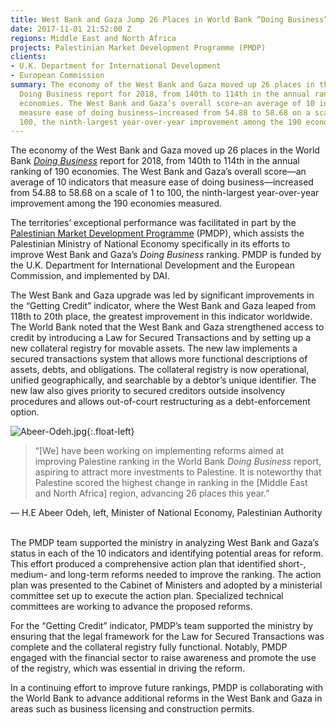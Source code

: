 ```yaml
---
title: West Bank and Gaza Jump 26 Places in World Bank “Doing Business” 2018 Rankings
date: 2017-11-01 21:52:00 Z
regions: Middle East and North Africa
projects: Palestinian Market Development Programme (PMDP)
clients:
- U.K. Department for International Development
- European Commission
summary: The economy of the West Bank and Gaza moved up 26 places in the World Bank
  Doing Business report for 2018, from 140th to 114th in the annual ranking of 190
  economies. The West Bank and Gaza’s overall score—an average of 10 indicators that
  measure ease of doing business—increased from 54.88 to 58.68 on a scale of 1 to
  100, the ninth-largest year-over-year improvement among the 190 economies measured.
---
```


The economy of the West Bank and Gaza moved up 26 places in the World Bank [*Doing Business*](http://www.doingbusiness.org/~/media/WBG/DoingBusiness/Documents/Annual-Reports/English/DB2018-Full-Report.pdf) report for 2018, from 140th to 114th in the annual ranking of 190 economies. The West Bank and Gaza’s overall score—an average of 10 indicators that measure ease of doing business—increased from 54.88 to 58.68 on a scale of 1 to 100, the ninth-largest year-over-year improvement among the 190 economies measured. 

The territories’ exceptional performance was facilitated in part by the [Palestinian Market Development Programme](https://www.dai.com/our-work/projects/palestinian-market-development-programme-pmdp) (PMDP), which assists the Palestinian Ministry of National Economy specifically in its efforts to improve West Bank and Gaza’s *Doing Business* ranking. PMDP is funded by the U.K. Department for International Development and the European Commission, and implemented by DAI.

<script id="infogram_0__/YaCHje3bJXzflgNQoWQC" title="West Bank and Gaza Doing Business Indicators" src="https://e.infogram.com/js/dist/embed.js?l7z" type="text/javascript"></script>

The West Bank and Gaza upgrade was led by significant improvements in the “Getting Credit” indicator, where the West Bank and Gaza leaped from 118th to 20th place, the greatest improvement in this indicator worldwide. The World Bank noted that the West Bank and Gaza strengthened access to credit by introducing a Law for Secured Transactions and by setting up a new collateral registry for movable assets. The new law implements a secured transactions system that allows more functional descriptions of assets, debts, and obligations. The collateral registry is now operational, unified geographically, and searchable by a debtor’s unique identifier. The new law also gives priority to secured creditors outside insolvency procedures and allows out-of-court restructuring as a debt-enforcement option.

![Abeer-Odeh.jpg](/uploads/Abeer-Odeh.jpg){:.float-left}

> “[We] have been working on implementing reforms aimed at improving Palestine ranking in the World Bank *Doing Business* report, aspiring to attract more investments to Palestine. It is noteworthy that Palestine scored the highest change in ranking in the [Middle East and North Africa] region, advancing 26 places this year.”

— H.E Abeer Odeh, left, Minister of National Economy, Palestinian Authority
    






The PMDP team supported the ministry in analyzing West Bank and Gaza’s status in each of the 10 indicators and identifying potential areas for reform. This effort produced a comprehensive action plan that identified short-, medium- and long-term reforms needed to improve the ranking. The action plan was presented to the Cabinet of Ministers and adopted by a ministerial committee set up to execute the action plan. Specialized technical committees are working to advance the proposed reforms. 

For the “Getting Credit” indicator, PMDP’s team supported the ministry by ensuring that the legal framework for the Law for Secured Transactions was complete and the collateral registry fully functional. Notably, PMDP engaged with the financial sector to raise awareness and promote the use of the registry, which was essential in driving the reform. 

In a continuing effort to improve future rankings, PMDP is collaborating with the World Bank to advance additional reforms in the West Bank and Gaza in areas such as business licensing and construction permits.